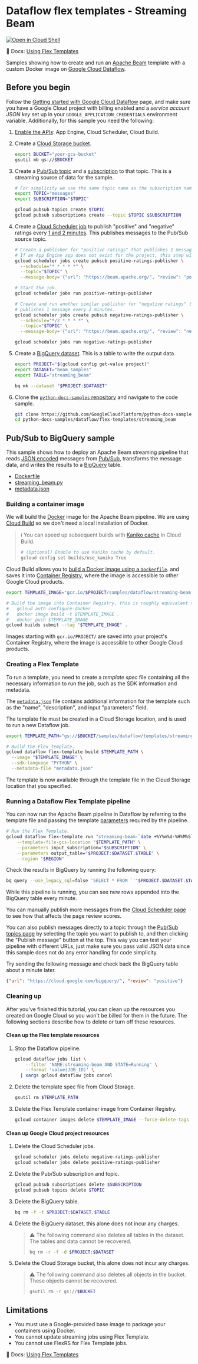 # Dataflow flex templates - Streaming Beam

[![Open in Cloud Shell](http://gstatic.com/cloudssh/images/open-btn.svg)](https://console.cloud.google.com/cloudshell/open?git_repo=https://github.com/GoogleCloudPlatform/python-docs-samples&page=editor&open_in_editor=dataflow/flex-templates/streaming_beam/README.md)

📝 Docs: [Using Flex Templates](https://cloud.google.com/dataflow/docs/guides/templates/using-flex-templates)

Samples showing how to create and run an
[Apache Beam](https://beam.apache.org/) template with a custom Docker image on
[Google Cloud Dataflow](https://cloud.google.com/dataflow/docs/).

## Before you begin

Follow the
[Getting started with Google Cloud Dataflow](../README.md)
page, and make sure you have a Google Cloud project with billing enabled
and a *service account JSON key* set up in your `GOOGLE_APPLICATION_CREDENTIALS`
environment variable.
Additionally, for this sample you need the following:

1. [Enable the APIs](https://console.cloud.google.com/flows/enableapi?apiid=appengine.googleapis.com,cloudscheduler.googleapis.com,cloudbuild.googleapis.com):
    App Engine, Cloud Scheduler, Cloud Build.

1. Create a
    [Cloud Storage bucket](https://cloud.google.com/storage/docs/creating-buckets).

    ```sh
    export BUCKET="your-gcs-bucket"
    gsutil mb gs://$BUCKET
    ```

1. Create a
    [Pub/Sub topic](https://cloud.google.com/pubsub/docs/admin#creating_a_topic)
    and a
    [subscription](https://cloud.google.com/pubsub/docs/admin#creating_subscriptions)
    to that topic.
    This is a streaming source of data for the sample.

    ```sh
    # For simplicity we use the same topic name as the subscription name.
    export TOPIC="messages"
    export SUBSCRIPTION="$TOPIC"

    gcloud pubsub topics create $TOPIC
    gcloud pubsub subscriptions create --topic $TOPIC $SUBSCRIPTION
    ```

1. Create a
    [Cloud Scheduler job](https://cloud.google.com/scheduler/docs/quickstart)
    to publish "positive" and "negative" ratings every
    [1 and 2 minutes](https://cloud.google.com/scheduler/docs/configuring/cron-job-schedules).
    This publishes messages to the Pub/Sub source topic.

    ```sh
    # Create a publisher for "positive ratings" that publishes 1 message per minute
    # If an App Engine app does not exist for the project, this step will create one.
    gcloud scheduler jobs create pubsub positive-ratings-publisher \
      --schedule="* * * * *" \
      --topic="$TOPIC" \
      --message-body='{"url": "https://beam.apache.org/", "review": "positive"}'

    # Start the job.
    gcloud scheduler jobs run positive-ratings-publisher

    # Create and run another similar publisher for "negative ratings" that
    # publishes 1 message every 2 minutes.
    gcloud scheduler jobs create pubsub negative-ratings-publisher \
      --schedule="*/2 * * * *" \
      --topic="$TOPIC" \
      --message-body='{"url": "https://beam.apache.org/", "review": "negative"}'

    gcloud scheduler jobs run negative-ratings-publisher
    ```

1. Create a [BigQuery dataset](https://cloud.google.com/bigquery/docs/datasets).
    This is a table to write the output data.

    ```sh
    export PROJECT="$(gcloud config get-value project)"
    export DATASET="beam_samples"
    export TABLE="streaming_beam"

    bq mk --dataset "$PROJECT:$DATASET"
    ```

1. Clone the
    [`python-docs-samples` repository](https://github.com/GoogleCloudPlatform/python-docs-samples)
    and navigate to the code sample.

    ```sh
    git clone https://github.com/GoogleCloudPlatform/python-docs-samples.git
    cd python-docs-samples/dataflow/flex-templates/streaming_beam
    ```

## Pub/Sub to BigQuery sample

This sample shows how to deploy an Apache Beam streaming pipeline that reads
[JSON encoded](https://www.w3schools.com/whatis/whatis_json.asp) messages from
[Pub/Sub](https://cloud.google.com/pubsub),
transforms the message data, and writes the results to a
[BigQuery](https://cloud.google.com/bigquery) table.

* [Dockerfile](Dockerfile)
* [streaming_beam.py](streaming_beam.py)
* [metadata.json](metadata.json)

### Building a container image

We will build the
[Docker](https://docs.docker.com/engine/docker-overview/)
image for the Apache Beam pipeline.
We are using
[Cloud Build](https://cloud.google.com/cloud-build)
so we don't need a local installation of Docker.

> ℹ️  You can speed up subsequent builds with
> [Kaniko cache](https://cloud.google.com/cloud-build/docs/kaniko-cache)
> in Cloud Build.
>
> ```sh
> # (Optional) Enable to use Kaniko cache by default.
> gcloud config set builds/use_kaniko True
> ```

Cloud Build allows you to
[build a Docker image using a `Dockerfile`](https://cloud.google.com/cloud-build/docs/quickstart-docker#build_using_dockerfile).
and saves it into
[Container Registry](https://cloud.google.com/container-registry/),
where the image is accessible to other Google Cloud products.

```sh
export TEMPLATE_IMAGE="gcr.io/$PROJECT/samples/dataflow/streaming-beam:latest"

# Build the image into Container Registry, this is roughly equivalent to:
#   gcloud auth configure-docker
#   docker image build -t $TEMPLATE_IMAGE .
#   docker push $TEMPLATE_IMAGE
gcloud builds submit --tag "$TEMPLATE_IMAGE" .
```

Images starting with `gcr.io/PROJECT/` are saved into your project's
Container Registry, where the image is accessible to other Google Cloud products.

### Creating a Flex Template

To run a template, you need to create a *template spec* file containing all the
necessary information to run the job, such as the SDK information and metadata.

The [`metadata.json`](metadata.json) file contains additional information for
the template such as the "name", "description", and input "parameters" field.

The template file must be created in a Cloud Storage location,
and is used to run a new Dataflow job.

```sh
export TEMPLATE_PATH="gs://$BUCKET/samples/dataflow/templates/streaming-beam.json"

# Build the Flex Template.
gcloud dataflow flex-template build $TEMPLATE_PATH \
  --image "$TEMPLATE_IMAGE" \
  --sdk-language "PYTHON" \
  --metadata-file "metadata.json"
```

The template is now available through the template file in the Cloud Storage
location that you specified.

### Running a Dataflow Flex Template pipeline

You can now run the Apache Beam pipeline in Dataflow by referring to the
template file and passing the template
[parameters](https://cloud.devsite.corp.google.com/dataflow/docs/guides/specifying-exec-params#setting-other-cloud-dataflow-pipeline-options)
required by the pipeline.

```sh
# Run the Flex Template.
gcloud dataflow flex-template run "streaming-beam-`date +%Y%m%d-%H%M%S`" \
    --template-file-gcs-location "$TEMPLATE_PATH" \
    --parameters input_subscription="$SUBSCRIPTION" \
    --parameters output_table="$PROJECT:$DATASET.$TABLE" \
    --region "$REGION"
```

Check the results in BigQuery by running the following query:

```sh
bq query --use_legacy_sql=false 'SELECT * FROM `'"$PROJECT.$DATASET.$TABLE"'`'
```

While this pipeline is running, you can see new rows appended into the BigQuery
table every minute.

You can manually publish more messages from the
[Cloud Scheduler page](https://console.cloud.google.com/cloudscheduler)
to see how that affects the page review scores.

You can also publish messages directly to a topic through the
[Pub/Sub topics page](https://console.cloud.google.com/cloudpubsub/topic/list)
by selecting the topic you want to publish to,
and then clicking the "Publish message" button at the top.
This way you can test your pipeline with different URLs,
just make sure you pass valid JSON data since this sample does not do any
error handling for code simplicity.

Try sending the following message and check back the BigQuery table about
a minute later.

```json
{"url": "https://cloud.google.com/bigquery/", "review": "positive"}
```

### Cleaning up

After you've finished this tutorial, you can clean up the resources you created
on Google Cloud so you won't be billed for them in the future.
The following sections describe how to delete or turn off these resources.

#### Clean up the Flex template resources

1. Stop the Dataflow pipeline.

    ```sh
    gcloud dataflow jobs list \
        --filter 'NAME:streaming-beam AND STATE=Running' \
        --format 'value(JOB_ID)' \
      | xargs gcloud dataflow jobs cancel
    ```

1. Delete the template spec file from Cloud Storage.

    ```sh
    gsutil rm $TEMPLATE_PATH
    ```

1. Delete the Flex Template container image from Container Registry.

    ```sh
    gcloud container images delete $TEMPLATE_IMAGE --force-delete-tags
    ```

#### Clean up Google Cloud project resources

1. Delete the Cloud Scheduler jobs.

    ```sh
    gcloud scheduler jobs delete negative-ratings-publisher
    gcloud scheduler jobs delete positive-ratings-publisher
    ```

1. Delete the Pub/Sub subscription and topic.

    ```sh
    gcloud pubsub subscriptions delete $SUBSCRIPTION
    gcloud pubsub topics delete $TOPIC
    ```

1. Delete the BigQuery table.

    ```sh
    bq rm -f -t $PROJECT:$DATASET.$TABLE
    ```

1. Delete the BigQuery dataset, this alone does not incur any charges.

    > ⚠️ The following command also deletes all tables in the dataset.
    > The tables and data cannot be recovered.
    >
    > ```sh
    > bq rm -r -f -d $PROJECT:$DATASET
    > ```

1. Delete the Cloud Storage bucket, this alone does not incur any charges.

    > ⚠️ The following command also deletes all objects in the bucket.
    > These objects cannot be recovered.
    >
    > ```sh
    > gsutil rm -r gs://$BUCKET
    > ```

## Limitations

* You must use a Google-provided base image to package your containers using Docker.
* You cannot update streaming jobs using Flex Template.
* You cannot use FlexRS for Flex Template jobs.

📝 Docs: [Using Flex Templates](https://cloud.google.com/dataflow/docs/guides/templates/using-flex-templates)

